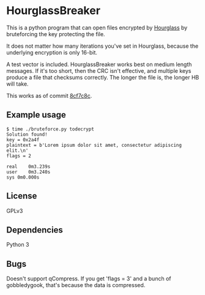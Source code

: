 # HourglassBreaker

This is a python program that can open files encrypted by [Hourglass](https://github.com/NateBrune/Hourglass) by bruteforcing the key protecting the file.

It does not matter how many iterations you've set in Hourglass, because the underlying encryption is only 16-bit.

A test vector is included. HourglassBreaker works best on medium length messages. If it's too short, then the CRC isn't effective, and multiple keys produce a file that checksums correctly. The longer the file is, the longer HB will take.

This works as of commit [8cf7c8c](https://github.com/NateBrune/Hourglass/tree/8cf7c8c98ce772f094f77844092c29948cf74170).

## Example usage

    $ time ./bruteforce.py todecrypt
    Solution found!
    key = 0x2a4f
    plaintext = b'Lorem ipsum dolor sit amet, consectetur adipiscing elit.\n'
    flags = 2

    real	0m3.239s
    user	0m3.240s
    sys	0m0.000s

## License

GPLv3

## Dependencies

Python 3

## Bugs

Doesn't support qCompress. If you get 'flags = 3' and a bunch of gobbledygook, that's because the data is compressed.
